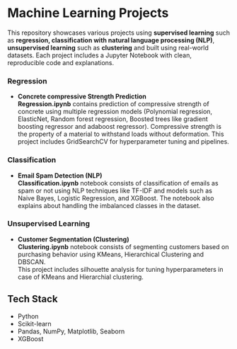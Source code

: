 # Machine Learning Projects
This repository showcases various projects using **supervised learning** such as **regression, classification with natural language processing (NLP)**, **unsupervised learning** such as **clustering** and built using real-world datasets. Each project includes a Jupyter Notebook with clean, reproducible code and explanations.

### Regression
- **Concrete compressive Strength Prediction**  
  **Regression.ipynb** contains prediction of compressive strength of concrete using multiple regression models (Polynomial regression, ElasticNet, Random forest regression, Boosted trees like gradient boosting regressor and adaboost regressor). Compressive strength is the property of a material to withstand loads without deformation. This project includes GridSearchCV for hyperparameter tuning and pipelines.

### Classification
- **Email Spam Detection (NLP)**  
  **Classification.ipynb** notebook consists of classification of emails as spam or not using NLP techniques like TF-IDF and models such as Naive Bayes, Logistic Regression, and XGBoost. The notebook also explains about handling the imbalanced classes in the dataset.

### Unsupervised Learning
- **Customer Segmentation (Clustering)**  
  **Clustering.ipynb** notebook consists of segmenting customers based on purchasing behavior using KMeans, Hierarchical Clustering and DBSCAN.  
  This project includes silhouette analysis for tuning hyperparameters in case of KMeans and Hierarchial clustering.

## Tech Stack

- Python
- Scikit-learn
- Pandas, NumPy, Matplotlib, Seaborn
- XGBoost

